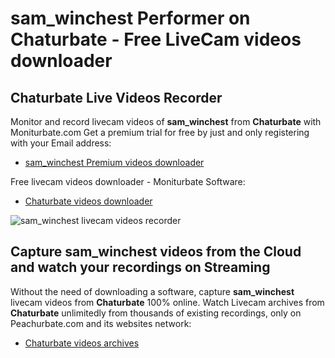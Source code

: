 # sam_winchest Performer on Chaturbate - Free LiveCam videos downloader

## Chaturbate Live Videos Recorder

Monitor and record livecam videos of **sam_winchest** from **Chaturbate** with Moniturbate.com
Get a premium trial for free by just and only registering with your Email address:
* [sam_winchest Premium videos downloader](https://moniturbate.com/request-demo-licence-key.html)

Free livecam videos downloader - Moniturbate Software:
* [Chaturbate videos downloader](https://moniturbate.com/moniturbate-download-software.html)

![sam_winchest livecam videos recorder](https://peachurnet.com/templates/moniturbate-software.png)


## Capture sam_winchest videos from the Cloud and watch your recordings on Streaming

Without the need of downloading a software, capture **sam_winchest** livecam videos from **Chaturbate** 100% online.
Watch Livecam archives from **Chaturbate** unlimitedly from thousands of existing recordings, only on Peachurbate.com and its websites network:
* [Chaturbate videos archives](https://peachurnet.com/)